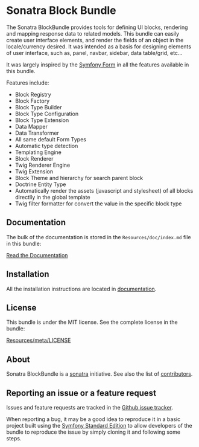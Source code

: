 ﻿Sonatra Block Bundle
====================

The Sonatra BlockBundle provides tools for defining UI blocks, rendering and mapping response data to related models. 
This bundle can easily create user interface elements, and render the fields of an object in the locale/currency desired. 
It was intended as a basis for designing elements of user interface, such as, panel, navbar, sidebar, data table/grid, etc...

It was largely inspired by the [Symfony Form](https://github.com/symfony/form) in all the features available in this bundle.

Features include:

- Block Registry
- Block Factory
- Block Type Builder
- Block Type Configuration
- Block Type Extension
- Data Mapper
- Data Transformer
- All same default Form Types
- Automatic type detection
- Templating Engine
- Block Renderer
- Twig Renderer Engine
- Twig Extension
- Block Theme and hierarchy for search parent block
- Doctrine Entity Type
- Automatically render the assets (javascript and stylesheet) of all blocks directlly in the global template
- Twig filter formatter for convert the value in the specific block type

Documentation
-------------

The bulk of the documentation is stored in the `Resources/doc/index.md`
file in this bundle:

[Read the Documentation](Resources/doc/index.md)

Installation
------------

All the installation instructions are located in [documentation](Resources/doc/index.md).

License
-------

This bundle is under the MIT license. See the complete license in the bundle:

[Resources/meta/LICENSE](Resources/meta/LICENSE)

About
-----

Sonatra BlockBundle is a [sonatra](https://github.com/sonatra) initiative.
See also the list of [contributors](https://github.com/sonatra/SonatraBlockBundle/contributors).

Reporting an issue or a feature request
---------------------------------------

Issues and feature requests are tracked in the [Github issue tracker](https://github.com/sonatra/SonatraBlockBundle/issues).

When reporting a bug, it may be a good idea to reproduce it in a basic project
built using the [Symfony Standard Edition](https://github.com/symfony/symfony-standard)
to allow developers of the bundle to reproduce the issue by simply cloning it
and following some steps.
